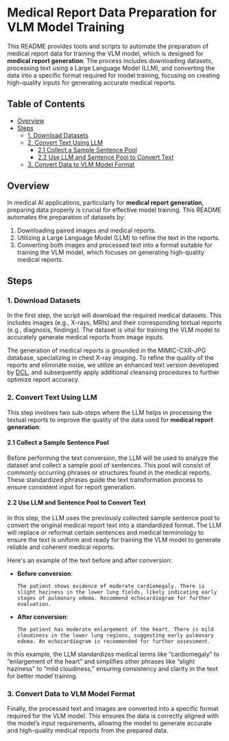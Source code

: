 # Medical Report Data Preparation for VLM Model Training

This README provides tools and scripts to automate the preparation of medical report data for training the VLM model, which is designed for **medical report generation**. The process includes downloading datasets, processing text using a Large Language Model (LLM), and converting the data into a specific format required for model training, focusing on creating high-quality inputs for generating accurate medical reports.

## Table of Contents
- [Overview](#overview)
- [Steps](#steps)
  - [1. Download Datasets](#1-download-datasets)
  - [2. Convert Text Using LLM](#2-convert-text-using-llm)
    - [2.1 Collect a Sample Sentence Pool](#21-collect-a-sample-sentence-pool)
    - [2.2 Use LLM and Sentence Pool to Convert Text](#22-use-llm-and-sentence-pool-to-convert-text)
  - [3. Convert Data to VLM Model Format](#3-convert-data-to-vlm-model-format)

## Overview

In medical AI applications, particularly for **medical report generation**, preparing data properly is crucial for effective model training. This README automates the preparation of datasets by:
1. Downloading paired images and medical reports.
2. Utilizing a Large Language Model (LLM) to refine the text in the reports.
3. Converting both images and processed text into a format suitable for training the VLM model, which focuses on generating high-quality medical reports.

## Steps

### 1. Download Datasets

In the first step, the script will download the required medical datasets. This includes images (e.g., X-rays, MRIs) and their corresponding textual reports (e.g., diagnosis, findings). The dataset is vital for training the VLM model to accurately generate medical reports from image inputs.

The generation of medical reports is grounded in the MIMIC-CXR-JPG database, specializing in chest X-ray imaging.
To refine the quality of the reports and eliminate noise, we utilize an enhanced text version developed by [DCL](https://github.com/mlii0117/DCL), and subsequently apply additional cleansing procedures to further optimize report accuracy.

### 2. Convert Text Using LLM

This step involves two sub-steps where the LLM helps in processing the textual reports to improve the quality of the data used for **medical report generation**:

#### 2.1 Collect a Sample Sentence Pool

Before performing the text conversion, the LLM will be used to analyze the dataset and collect a sample pool of sentences. This pool will consist of commonly occurring phrases or structures found in the medical reports. These standardized phrases guide the text transformation process to ensure consistent input for report generation.

#### 2.2 Use LLM and Sentence Pool to Convert Text

In this step, the LLM uses the previously collected sample sentence pool to convert the original medical report text into a standardized format. The LLM will replace or reformat certain sentences and medical terminology to ensure the text is uniform and ready for training the VLM model to generate reliable and coherent medical reports.

Here's an example of the text before and after conversion:

- **Before conversion**:
    ```text
    The patient shows evidence of moderate cardiomegaly. There is slight haziness in the lower lung fields, likely indicating early stages of pulmonary edema. Recommend echocardiogram for further evaluation.
    ```

- **After conversion**:
    ```text
    The patient has moderate enlargement of the heart. There is mild cloudiness in the lower lung regions, suggesting early pulmonary edema. An echocardiogram is recommended for further assessment.
    ```

In this example, the LLM standardizes medical terms like “cardiomegaly” to “enlargement of the heart” and simplifies other phrases like “slight haziness” to “mild cloudiness,” ensuring consistency and clarity in the text for better model training.

### 3. Convert Data to VLM Model Format

Finally, the processed text and images are converted into a specific format required for the VLM model. This ensures the data is correctly aligned with the model’s input requirements, allowing the model to generate accurate and high-quality medical reports from the prepared data.

